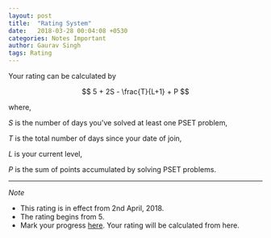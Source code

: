 ```yaml
---
layout: post
title:  "Rating System"
date:   2018-03-28 00:04:08 +0530
categories: Notes Important
author: Gaurav Singh
tags: Rating
---
```


Your rating can be calculated by

$$ 5 + 2S - \frac{T}{L+1} + P $$

where,

$S$ is the number of days you've solved at least one PSET problem,

$T$ is the total number of days since your date of join,

$L$ is your current level,

$P$ is the sum of points accumulated by solving PSET problems.

---

_Note_
* This rating is in effect from 2nd April, 2018.
* The rating begins from 5.
* Mark your progress [here](https://github.com/mathscapes/DecodeVector/wiki/Rating). Your rating will be calculated from here.
